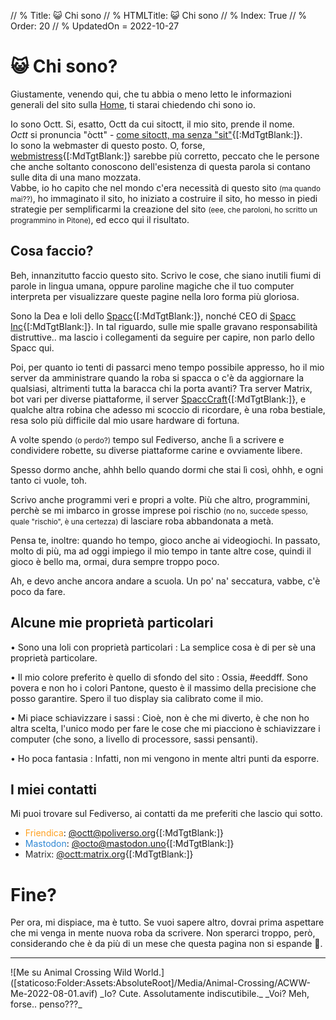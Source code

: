 // % Title: 😺 Chi sono
// % HTMLTitle: <span class="twa twa-grinning-cat"><span>😺</span></span> Chi sono
// % Index: True
// % Order: 20
// % UpdatedOn = 2022-10-27

# <span class="twa twa-grinning-cat"><span>😺</span></span> Chi sono?

Giustamente, venendo qui, che tu abbia o meno letto le informazioni generali del sito sulla [Home](./index.html), ti starai chiedendo chi sono io.

Io sono Octt. Si, esatto, Octt da cui sitoctt, il mio sito, prende il nome.  
_Octt_ si pronuncia "òctt" - [come sitoctt, ma senza "sit"]([staticoso:Folder:Assets:AbsoluteRoot]/Media/sitoctt-pronuncia.flac){[:MdTgtBlank:]}.  
Io sono la webmaster di questo posto. O, forse, [webmistress](https://www.dictionary.com/browse/webmistress){[:MdTgtBlank:]} sarebbe più corretto, peccato che le persone che anche soltanto conoscono dell'esistenza di questa parola si contano sulle dita di una mano mozzata.  
Vabbe, io ho capito che nel mondo c'era necessità di questo sito <small>(ma quando mai??)</small>, ho immaginato il sito, ho iniziato a costruire il sito, ho messo in piedi strategie per semplificarmi la creazione del sito <small>(eee, che paroloni, ho scritto un programmino in Pitone)</small>, ed ecco qui il risultato.

## Cosa faccio?

Beh, innanzitutto faccio questo sito. Scrivo le cose, che siano inutili fiumi di parole in lingua umana, oppure paroline magiche che il tuo computer interpreta per visualizzare queste pagine nella loro forma più gloriosa.

Sono la Dea e loli dello [Spacc](https://wikispacc.miraheze.org/wiki/Spacc){[:MdTgtBlank:]}, nonché CEO di [Spacc Inc](https://wikispacc.miraheze.org/wiki/Spacc_Inc){[:MdTgtBlank:]}. In tal riguardo, sulle mie spalle gravano responsabilità distruttive.. ma lascio i collegamenti da seguire per capire, non parlo dello Spacc qui.

Poi, per quanto io tenti di passarci meno tempo possibile appresso, ho il mio server da amministrare quando la roba si spacca o c'è da aggiornare la qualsiasi, altrimenti tutta la baracca chi la porta avanti? Tra server Matrix, bot vari per diverse piattaforme, il server [SpaccCraft](https://wikispacc.miraheze.org/wiki/SpaccCraft){[:MdTgtBlank:]}, e qualche altra robina che adesso mi scoccio di ricordare, è una roba bestiale, resa solo più difficile dal mio usare hardware di fortuna.

A volte spendo <small>(o perdo?)</small> tempo sul Fediverso, anche lì a scrivere e condividere robette, su diverse piattaforme carine e ovviamente libere.

Spesso dormo anche, ahhh bello quando dormi che stai lì così, ohhh, e ogni tanto ci vuole, toh.

Scrivo anche programmi veri e propri a volte. Più che altro, programmini, perchè se mi imbarco in grosse imprese poi rischio <small>(no no, succede spesso, quale "rischio", è una certezza)</small> di lasciare roba abbandonata a metà.

Pensa te, inoltre: quando ho tempo, gioco anche ai videogiochi. In passato, molto di più, ma ad oggi impiego il mio tempo in tante altre cose, quindi il gioco è bello ma, ormai, dura sempre troppo poco.

Ah, e devo anche ancora andare a scuola. Un po' na' seccatura, vabbe, c'è poco da fare.

## Alcune mie proprietà particolari

• Sono una loli con proprietà particolari
:	La semplice cosa è di per sè una proprietà particolare.

• Il mio colore preferito è quello di sfondo del sito
:	Ossia, #eeddff. Sono povera e non ho i colori Pantone, questo è il massimo della precisione che posso garantire. Spero il tuo display sia calibrato come il mio.

• Mi piace schiavizzare i sassi
:	Cioè, non è che mi diverto, è che non ho altra scelta, l'unico modo per fare le cose che mi piacciono è schiavizzare i computer (che sono, a livello di processore, sassi pensanti).

• Ho poca fantasia
:	Infatti, non mi vengono in mente altri punti da esporre.

## I miei contatti

Mi puoi trovare sul Fediverso, ai contatti da me preferiti che lascio qui sotto.

- <span style='Color:#FFA020;'>Friendica</span>: [@octt@poliverso.org](https://poliverso.org/profile/octt){[:MdTgtBlank:]}  
- <span style='Color:#3088D4;'>Mastodon</span>: [@octo@mastodon.uno](https://mastodon.uno/@octo){[:MdTgtBlank:]}  
- <span style='Color:#2D2D2D;'>Matrix</span>: [@octt:matrix.org](https://matrix.to/#/@octt:matrix.org){[:MdTgtBlank:]}

# Fine?

Per ora, mi dispiace, ma è tutto. Se vuoi sapere altro, dovrai prima aspettare che mi venga in mente nuova roba da scrivere. Non sperarci troppo, però, considerando che è da più di un mese che questa pagina non si espande 😬.

---

<div class="Center" markdown="1">
![Me su Animal Crossing Wild World.]([staticoso:Folder:Assets:AbsoluteRoot]/Media/Animal-Crossing/ACWW-Me-2022-08-01.avif)  
_Io? Cute. Assolutamente indiscutibile._  
_Voi? Meh, forse.. penso???_
</div>

